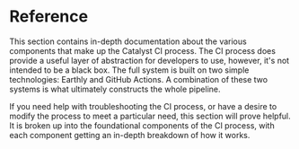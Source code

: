 # Reference

This section contains in-depth documentation about the various components that make up the Catalyst CI process.
The CI process does provide a useful layer of abstraction for developers to use, however, it's not intended to be a black box.
The full system is built on two simple technologies: Earthly and GitHub Actions.
A combination of these two systems is what ultimately constructs the whole pipeline.

If you need help with troubleshooting the CI process, or have a desire to modify the process to meet a particular need, this section
will prove helpful.
It is broken up into the foundational components of the CI process, with each component getting an in-depth breakdown of how it
works.